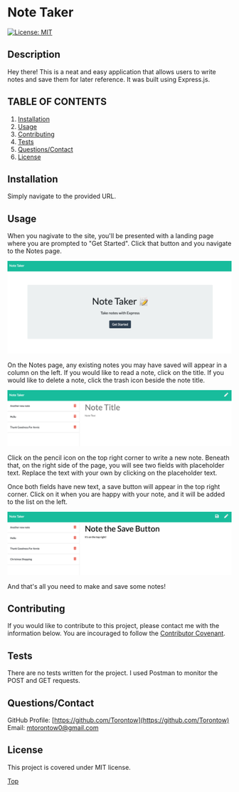 # Note Taker

[![License: MIT](https://img.shields.io/badge/License-MIT-yellow.svg)](https://opensource.org/licenses/MIT)

## Description 

Hey there! This is a neat and easy application that allows users to write notes and save them for later reference. It was built using Express.js.

## TABLE OF CONTENTS

1. [Installation](#Installation)
2. [Usage](#Usage)
3. [Contributing](#Contributing)
4. [Tests](#Tests)
5. [Questions/Contact](#Questions/Contact)
6. [License](#License)

## Installation

Simply navigate to the provided URL.

## Usage

When you nagivate to the site, you'll be presented with a landing page where you are prompted to "Get Started". Click that button and you navigate to the Notes page.

![Index Page](public/assets/index-screenshot.png)

On the Notes page, any existing notes you may have saved will appear in a column on the left. If you would like to read a note, click on the title. If you would like to delete a note, click the trash icon beside the note title.

![Notes Page](public/assets/notes-screenshot.png)

Click on the pencil icon on the top right corner to write a new note. Beneath that, on the right side of the page, you will see two fields with placeholder text. Replace the text with your own by clicking on the placeholder text.

Once both fields have new text, a save button will appear in the top right corner. Click on it when you are happy with your note, and it will be added to the list on the left.

![Save Screenshot](public/assets/save-screenshot.png)

And that's all you need to make and save some notes!

## Contributing

If you would like to contribute to this project, please contact me with the information below. You are incouraged to follow the [Contributor Covenant](https://www.contributor-covenant.org/).

## Tests

There are no tests written for the project. I used Postman to monitor the POST and GET requests.

## Questions/Contact

GitHub Profile: [https://github.com/Torontow](https://github.com/Torontow)
Email: [mtorontow0@gmail.com](mailto:mtorontow0@gmail.com)

## License

This project is covered under MIT license.



[Top](#Note-Taker)
